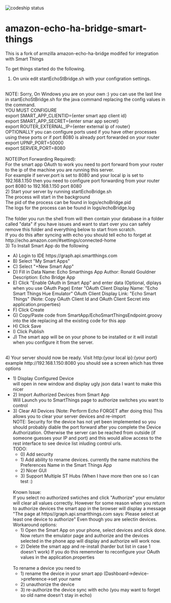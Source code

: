 ![codeship status](https://codeship.com/projects/998e16f0-ca03-0132-6689-76c03995407a/status?branch=master)
# amazon-echo-ha-bridge-smart-things

This is a fork of armzilla amazon-echo-ha-bridge modifed for integration with Smart Things

To get things started do the following.

1) On unix edit startEchoStBridge.sh with your configration settings.
<BR>
NOTE: Sorry, On Windows you are on your own :) you can use the last line in startEchoStBridge.sh for
      the java command replacing the config values in the command. 
<BR>
YOU MUST CONFIGURE 
<BR>
export SMART_APP_CLIENTID={enter smart app client id}
<BR>
export SMART_APP_SECRET={enter smar app secret}
<BR>
export ROUTER_EXTERNAL_IP={enter external ip of router}
<BR>
OPTIONALLY you can configure ports used if you have other processes using these ports or if port 8080 is already 
           port forwarded on your router
<BR>
export UPNP_PORT=50000
<BR>
export SERVER_PORT=8080
<BR>
<BR>
NOTE(Port Forwarding Required):
<BR>
For the smart app OAuth to work you need to port forward from your router to the ip of the machine you are running this server.
<BR>
For example if server.port is set to 8080 and your local ip is set to 192.168.1.150
then you need to configure port forwarding from your router port 8080 to 192.168.1.150 port 8080

<BR>
2) Start your server by running startEchoBridge.sh
<BR>
	The process will start in the background
<BR>
	The pid of the process can be found in logs/echoBridge.pid
<BR>
	The logs for the process can be found in logs/echoBridge.log
<BR>
<BR>
	The folder you run the shell from will then contain your database in a folder called "data" if you
	have issues and want to start over you can safely remove this folder and everything below to start from scratch.
<BR>
	If you do this after syncing with echo you should tell echo to forget at http://echo.amazon.com/#settings/connected-home

<BR>
3) To Install Smart App do the following
<ul>
<li>
	A) Login to IDE https://graph.api.smartthings.com
<li>
	B) Select "My Smart Apps"
<li>
	C) Select "+New Smart App"
<li>
	D) Fill in Data
    		Name: Echo Smarthings App
    		Author: Ronald Gouldner
    		Description: Echo Bridge App
<li>
	E) Click "Enable OAuth in Smart App" and enter data (Optional, diplays when you use OAuth Page)
   		Enter "OAuth Client Display Name: "Echo Smart Things Hue Emulator"
   		OAuth Client Display Link: "Echo Smart Things"
   		(Note: Copy OAuth Client Id and OAuth Client Secret into application.properties)
<li>
	F) Click Create
<li>
	G) Copy/Paste code from SmartApp/EchoSmartThingsEndpoint.groovy into the ide replacing all the existing code for this app
<li>
	H) Click Save
<li>
	I) Click Publish
<li>
	J) The smart app will be on your phone to be installed or it will install when you configure it from the server.
</ul>
<BR>
4) Your server should now be ready.  Visit http:{your local ip}:{your port}  example http://192.168.1.150:8080
    you should see a screen which has three options
<ul>
<li>
		1) Display Configured Device 
<BR>
			will open in new window and display ugly json data 
			I want to make this nicer
<li>
		2) Import Authorized Devices from Smart App
<BR>
			Will Launch you to SmartThings page to authorize switches you want to control
<li>
		3) Clear All Devices (Note: Perform Echo FORGET after doing this)
			This allows you to clear your server devices and re-import
<BR>
NOTE: Security for the device has not yet been implemented so you should probably diable the port forward after you complete the Device Authorization.  Otherwise the server can be reached from outside (if someone guesses your IP and port) and this would allow access to the rest interface to see device list inluding control urls.
<BR>
TODO:
<ul>
<li>
0) Add security
<li>
1) Add ability to rename devices.  currently the name matchins the Preferences Name in the Smart Things App
<li>
2) Nicer GUI
<li>
3) Support Multiple ST Hubs (When I have more then one so I can test :)
</ul>
<BR>
Known Issue:
<BR>
	If you select no authorized swtiches and click "Authorize" your emulator will clear all values correctly.
	However for some reason when you return to authorize devices the smart app in the browser will display a message
	"The page at https//graph.api.smartthings.com says: Please select at least one device to authorize"
	Even though you are selectin devices.
<BR>
Workaround options:
<ul>
<li>
	1) Open the Smart App on your phone, select devices and click done.  Now return the emulator page and authorize and
   	the devices selected in the phone app will display and authorize will work now.
<li>
	2) Delete the smart app and re-install (harder but list in case 1 doesn't work) If you do this rememnber to reconfigure
   	your OAuth values in the application.properties
</ul>
<BR>
To rename a device you need to
<ul>
<li>
	1) rename the device in your smart app (Dashboard->device->preference->set your name
<li>
	2) unauthorize the device
<li>
	3) re-authorize the device
	sync with echo (you may want to forget so old name doesn't stay in echo)
</ul>
